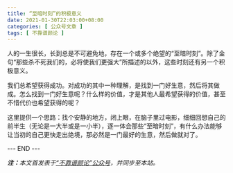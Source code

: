 ```yaml
---
title: “至暗时刻”的积极意义
date: 2021-01-30T22:03:00+08:00
categories: [ 公众号文章 ]
tags: [ 不靠谱颜论 ]
---
```


人的一生很长，长到总是不可避免地，存在一个或多个绝望的“至暗时刻”。除了金句“那些杀不死我们的，必将使我们更强大”所描述的以外，这些时刻还有另一个积极意义。

我们总希望获得成功。对成功的其中一种理解，是找到一门好生意，然后将其做成。怎么找到一门好生意呢？什么样的价值，才是其他人最希望获得的价值，甚至不惜代价也希望获得的呢？

这里提供一个思路：找个安静的地方，闭上眼，在脑子里过电影，细细回想自己的前半生（无论是一大半或是一小半），逐一体会那些“至暗时刻”，有什么办法能够让当初的自己更快走出绝境，那必然是一门最好的生意，然后做就对了。

<div class="p-5 text-center">--- END ---</div>

<i><b>注：</b>本文首发表于[“不靠谱颜论”公众号](https://mp.weixin.qq.com/s/6vtR7V2A0nfVHCyKdPLwww)，并同步至本站。</i>
